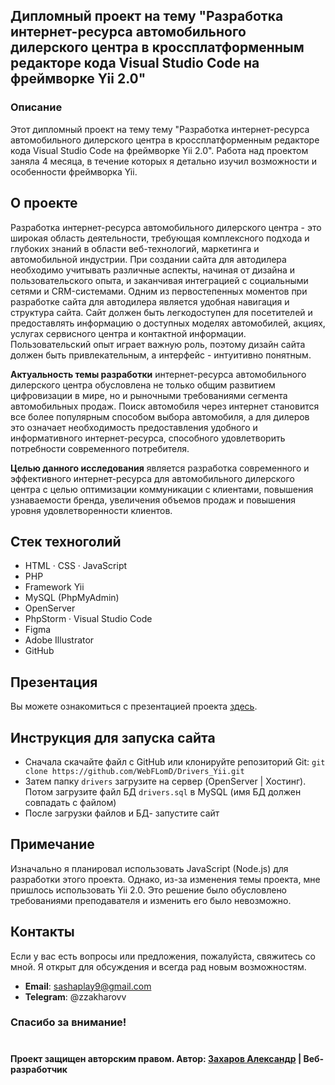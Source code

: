 ## Дипломный проект на тему "Разработка интернет-ресурса автомобильного дилерского центра в кроссплатформенным редакторе кода Visual Studio Code на фреймворке Yii 2.0"

### Описание

Этот дипломный проект на тему тему "Разработка интернет-ресурса автомобильного дилерского центра в кроссплатформенным редакторе кода Visual Studio Code на фреймворке Yii 2.0". Работа над проектом заняла 4 месяца, в течение которых я детально изучил возможности и особенности фреймворка Yii.

## О проекте
Разработка интернет-ресурса автомобильного дилерского центра - это широкая область деятельности, требующая комплексного подхода и глубоких знаний в области веб-технологий, маркетинга и автомобильной индустрии. При создании сайта для автодилера необходимо учитывать различные аспекты, начиная от дизайна и пользовательского опыта, и заканчивая интеграцией с социальными сетями и CRM-системами. Одним из первостепенных моментов при разработке сайта для автодилера является удобная навигация и структура сайта. Сайт должен быть легкодоступен для посетителей и предоставлять информацию о доступных моделях автомобилей, акциях, услугах сервисного центра и контактной информации. Пользовательский опыт играет важную роль, поэтому дизайн сайта должен быть привлекательным, а интерфейс - интуитивно понятным.

__Актуальность темы разработки__ интернет-ресурса автомобильного дилерского центра обусловлена не только общим развитием цифровизации в мире, но и рыночными требованиями сегмента автомобильных продаж. Поиск автомобиля через интернет становится все более популярным способом выбора автомобиля, а для дилеров это означает необходимость предоставления удобного и информативного интернет-ресурса, способного удовлетворить потребности современного потребителя.

__Целью данного исследования__ является разработка современного и эффективного интернет-ресурса для автомобильного дилерского центра с целью оптимизации коммуникации с клиентами, повышения узнаваемости бренда, увеличения объемов продаж и повышения уровня удовлетворенности клиентов.

## Стек техноголий
- HTML ‧ CSS ‧ JavaScript
- PHP
- Framework Yii
- MySQL (PhpMyAdmin)
- OpenServer
- PhpStorm ‧ Visual Studio Code
- Figma
- Adobe Illustrator
- GitHub

## Презентация
Вы можете ознакомиться с презентацией проекта [здесь](https://docs.google.com/presentation/d/1Rypg0BlPt0IPrKOGyrO51iNfLRMRf3CL/edit?usp=sharing&ouid=109328543018409875346&rtpof=true&sd=true).

## Инструкция для запуска сайта
- Сначала скачайте файл с GitHub или клонируйте репозиторий Git: `git clone https://github.com/WebFLomD/Drivers_Yii.git`
- Затем папку `drivers` загрузите на сервер (OpenServer | Хостинг). Потом загрузите файл БД `drivers.sql` в MySQL (имя БД должен совпадать с файлом)
- После загрузки файлов и БД- запустите сайт

## Примечание
Изначально я планировал использовать JavaScript (Node.js) для разработки этого проекта. Однако, из-за изменения темы проекта, мне пришлось использовать Yii 2.0. Это решение было обусловлено требованиями преподавателя и изменить его было невозможно.

## Контакты
Если у вас есть вопросы или предложения, пожалуйста, свяжитесь со мной. Я открыт для обсуждения и всегда рад новым возможностям.

- __Email__: sashaplay9@gmail.com
- __Telegram__: @zzakharovv

### Спасибо за внимание!
#
__Проект защищен авторским правом. Автор: [Захаров Александр](https://vk.com/zzakharov666) | Веб-разработчик__
